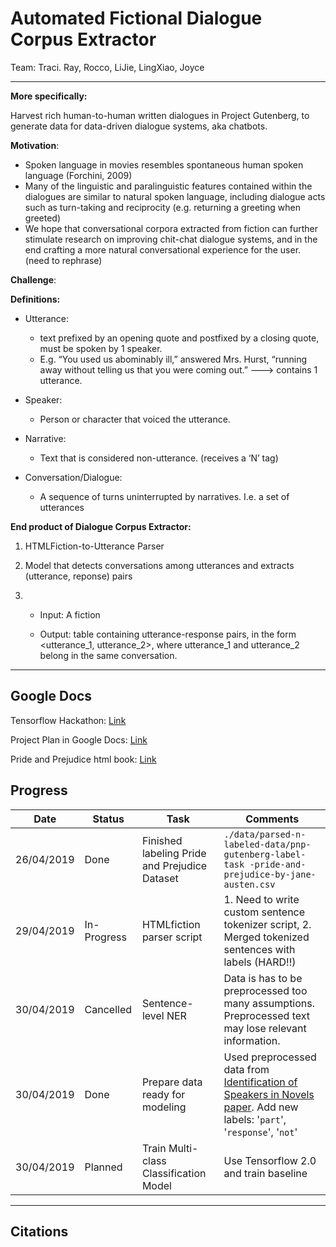 # Automated Fictional Dialogue Corpus Extractor
Team: Traci. Ray, Rocco, LiJie, LingXiao, Joyce

---

**More specifically:**

Harvest rich human-to-human written dialogues in Project Gutenberg, to generate data for data-driven dialogue systems, aka chatbots. 

**Motivation**:

- Spoken language in movies resembles spontaneous human spoken language (Forchini, 2009)
- Many of the linguistic and paralinguistic features contained within the dialogues are similar to natural spoken language, including dialogue acts such as turn-taking and reciprocity (e.g. returning a greeting when greeted)
- We hope that conversational corpora extracted from fiction can further stimulate research on improving chit-chat dialogue systems, and in the end crafting a more natural conversational experience for the user. (need to rephrase)

**Challenge**:

<write something>

**Definitions:**

- Utterance: 

  - text prefixed by an opening quote and postfixed by a closing quote, must be spoken by 1 speaker. 
  - E.g. “You used us abominably ill,” answered Mrs. Hurst, “running away without telling us that you were coming out.” ---> contains 1 utterance. 

- Speaker:

  - Person or character that voiced the utterance. 

- Narrative:

  - Text that is considered non-utterance. (receives a ‘N’ tag)

- Conversation/Dialogue:

  - A sequence of turns uninterrupted by narratives. I.e. a set of utterances

**End product of Dialogue Corpus Extractor:**

1. HTMLFiction-to-Utterance Parser

2. Model that detects conversations among utterances and extracts (utterance, reponse) pairs

3. - Input: A fiction

   - Output: table containing utterance-response pairs, in the form <utterance_1, utterance_2>, where utterance_1 and utterance_2 belong in the same conversation.

     

---

## Google Docs

Tensorflow Hackathon: [Link](https://tensorflow.devpost.com/)

Project Plan in Google Docs: [Link](https://docs.google.com/document/d/153GR4_yngHeu6puHnFf-QMzcHXKFKgx94QIK6zLsQCI/edit?usp=sharing)

Pride and Prejudice html book: [Link](https://www.gutenberg.org/files/1342/1342-h/1342-h.htm)

## Progress

| Date       | Status      | Task                                          | Comments                                                     |
| ---------- | ----------- | --------------------------------------------- | ------------------------------------------------------------ |
| 26/04/2019 | Done        | Finished labeling Pride and Prejudice Dataset | ```./data/parsed-n-labeled-data/pnp-gutenberg-label-task -pride-and-prejudice-by-jane-austen.csv``` |
| 29/04/2019 | In-Progress | HTMLfiction parser script                     | 1. Need to write custom sentence tokenizer script, 2. Merged tokenized sentences with labels (HARD!!) |
| 30/04/2019 | Cancelled   | Sentence-level NER                            | Data is has to be preprocessed too many assumptions. Preprocessed text may lose relevant information. |
| 30/04/2019 | Done        | Prepare data ready for modeling               | Used preprocessed data from [Identification of Speakers in Novels paper](https://www.aclweb.org/anthology/P13-1129). Add new labels: '```part```', '```response```', '```not```' |
| 30/04/2019 | Planned     | Train Multi-class Classification Model        | Use Tensorflow 2.0 and train baseline                        |



---

## Citations

